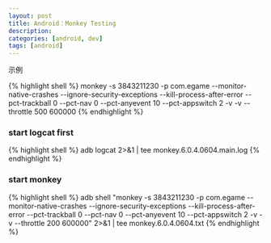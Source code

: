```yaml
---
layout: post
title: Android：Monkey Testing
description: 
categories: [android, dev]
tags: [android]
---
```


示例

{% highlight shell %}
monkey -s 3843211230 -p com.egame --monitor-native-crashes --ignore-security-exceptions --kill-process-after-error --pct-trackball 0 --pct-nav 0 --pct-anyevent 10 --pct-appswitch 2 -v -v --throttle 500 600000
{% endhighlight %}

### start logcat first

{% highlight shell %}
adb logcat 2>&1 | tee monkey.6.0.4.0604.main.log
{% endhighlight %}

### start monkey

{% highlight shell %}
adb shell "monkey -s 3843211230 -p com.egame --monitor-native-crashes --ignore-security-exceptions --kill-process-after-error --pct-trackball 0 --pct-nav 0 --pct-anyevent 10 --pct-appswitch 2 -v -v --throttle 200 600000" 2>&1 | tee monkey.6.0.4.0604.txt
{% endhighlight %}
 